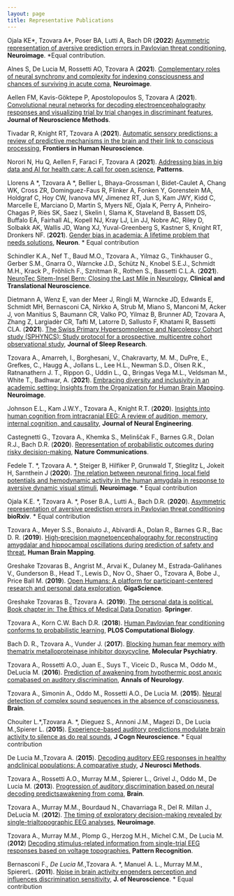 ```yaml
---
layout: page
title: Representative Publications
---
```




Ojala KE*, Tzovara A*, Poser BA, Lutti A, Bach DR (**2022**) [Asymmetric representation of aversive prediction errors in Pavlovian threat conditioning](https://www.sciencedirect.com/science/article/pii/S1053811922006942), **Neuroimage**. *Equal contribution.


Alnes S, De Lucia M, Rossetti AO, Tzovara A (**2021**). [Complementary roles of neural synchrony and complexity for indexing consciousness and chances of surviving in acute coma](https://www.sciencedirect.com/science/article/pii/S1053811921009113), **Neuroimage**.

Aellen FM, Kavis-Göktepe P, Apostolopoulos S, Tzovara A (**2021**). [Convolutional neural networks for decoding electroencephalography responses and visualizing trial by trial changes in discriminant features](https://www.sciencedirect.com/science/article/pii/S0165027021003022), **Journal of Neuroscience Methods**.

Tivadar R, Knight RT, Tzovara A (**2021**). [Automatic sensory predictions: a review of predictive mechanisms in the brain and their link to conscious processing](https://www.frontiersin.org/articles/10.3389/fnhum.2021.702520/full), **Frontiers in Human Neuroscience**.

Norori N, Hu Q, Aellen F, Faraci F, Tzovara A (**2021**). [Addressing bias in big data and AI for health care: A call for open science](https://www.cell.com/patterns/fulltext/S2666-3899(21)00202-6), **Patterns**.

Llorens A *, Tzovara A *, Bellier L, Bhaya-Grossman I, Bidet-Caulet A, Chang WK, Cross ZR, Dominguez-Faus R, Flinker A, Fonken Y, Gorenstein MA, Holdgraf C, Hoy CW, Ivanova MV, Jimenez RT, Jun S, Kam JWY, Kidd C, Marcelle E, Marciano D, Martin S, Myers NE, Ojala K, Perry A, Pinheiro-Chagas P, Riès SK, Saez I, Skelin I, Slama K, Staveland B, Bassett DS, Buffalo EA, Fairhall AL, Kopell NJ, Kray LJ, Lin JJ, Nobre AC, Riley D, Solbakk AK, Wallis JD, Wang XJ, Yuval-Greenberg S, Kastner S, Knight RT, Dronkers NF. (**2021**). [Gender bias in academia: A lifetime problem that needs solutions](https://www.cell.com/neuron/fulltext/S0896-6273(21)00417-7), **Neuron**. * Equal contribution

Schindler K.A., Nef T., Baud M.O., Tzovara A., Yilmaz G., Tinkhauser G., Gerber S.M., Gnarra O., Warncke J.D., Schütz N., Knobel S.E.J., Schmidt M.H., Krack P., Fröhlich F., Sznitman R., Rothen S., Bassetti C.L.A. (**2021**). [NeuroTec Sitem-Insel Bern: Closing the Last Mile in Neurology](https://www.mdpi.com/2514-183X/5/2/13), **Clinical and Translational Neuroscience**.

Dietmann A, Wenz E, van der Meer J, Ringli M, Warncke JD, Edwards E, Schmidt MH, Bernasconi CA, Nirkko A, Strub M, Miano S, Manconi M, Acker J, von Manitius S, Baumann CR, Valko PO, Yilmaz B, Brunner AD, Tzovara A, Zhang Z, Largiadèr CR, Tafti M, Latorre D, Sallusto F, Khatami R, Bassetti CLA. (**2021**). [The Swiss Primary Hypersomnolence and Narcolepsy Cohort study (SPHYNCS): Study protocol for a prospective, multicentre cohort observational study](https://onlinelibrary.wiley.com/doi/10.1111/jsr.13296), **Journal of Sleep Research**.

Tzovara A., Amarreh, I., Borghesani, V., Chakravarty, M. M., DuPre, E., Grefkes, C., Haugg A., Jollans L., Lee H.L., Newman S.D., Olsen R.K., Ratnanathern J. T., Rippon G., Uddin L., Q., Bringas Vega M.L., Veldsman M., White T., Badhwar, A. (**2021**). [Embracing diversity and inclusivity in an academic setting: Insights from the Organization for Human Brain Mapping](https://www.sciencedirect.com/science/article/pii/S1053811921000197?via%3Dihub). **Neuroimage**.

Johnson E.L., Kam J.W.Y., Tzovara A., Knight R.T. (**2020**). [Insights into human cognition from intracranial EEG: A review of audition, memory, internal cognition, and causality](https://iopscience.iop.org/article/10.1088/1741-2552/abb7a5/meta), **Journal of Neural Engineering**.

Castegnetti G., Tzovara A., Khemka S., Melinščak F., Barnes G.R., Dolan R.J., Bach D.R. (**2020**). [Representation of probabilistic outcomes during risky decision-making](https://www.nature.com/articles/s41467-020-16202-y), **Nature Communications**.

Fedele T. *, Tzovara A. *, Steiger B, Hilfiker P, Grunwald T, Stieglitz L, Jokeit H, Sarnthein J (**2020**). [The relation between neuronal firing, local field potentials and hemodynamic activity in the human amygdala in response to aversive dynamic visual stimuli](https://www.sciencedirect.com/science/article/pii/S1053811920301920), **Neuroimage**. * Equal contribution

Ojala K.E. *, Tzovara A. *, Poser B.A., Lutti A., Bach D.R. (**2020**). [Asymmetric representation of aversive prediction errors in Pavlovian threat conditioning](https://www.biorxiv.org/content/10.1101/2020.07.10.197665v1.abstract) **bioRxiv**. * Equal contribution

Tzovara A., Meyer S.S., Bonaiuto J., Abivardi A., Dolan R., Barnes G.R., Bac D. R. (**2019**). [High‐precision magnetoencephalography for reconstructing amygdalar and hippocampal oscillations during prediction of safety and threat](https://onlinelibrary.wiley.com/doi/full/10.1002/hbm.24689), **Human Brain Mapping**.

Greshake Tzovaras B., Angrist M., Arvai K., Dulaney M., Estrada-Galiñanes V., Gunderson B., Head T., Lewis D., Nov O., Shaer O., Tzovara A, Bobe J., Price Ball M. (**2019**). [Open Humans: A platform for participant-centered research and personal data exploration](https://academic.oup.com/gigascience/article/8/6/giz076/5523201), **GigaScience**.

Greshake Tzovaras B., Tzovara A. (**2019**). [The personal data is political. Book chapter in: The Ethics of Medical Data Donation](https://www.springer.com/de/book/9783030043629). **Springer**.

Tzovara A., Korn C.W. Bach D.R. (**2018**). [Human Pavlovian fear conditioning conforms to probabilistic learning](https://journals.plos.org/ploscompbiol/article?id=10.1371/journal.pcbi.1006243), **PLOS Computational Biology**.

Bach D. R., Tzovara A., Vunder J. (**2017**). [Blocking human fear memory with thematrix metalloproteinase inhibitor doxycycline](https://www.nature.com/articles/mp201765), **Molecular Psychiatry**.

Tzovara A., Rossetti A.O., Juan E., Suys T., Viceic D., Rusca M., Oddo M., DeLucia M. (**2016**). [Prediction of awakening from hypothermic post anoxic comabased on auditory discrimination](https://onlinelibrary.wiley.com/doi/full/10.1002/ana.24622), **Annals of Neurology**.

Tzovara A., Simonin A., Oddo M., Rossetti A.O., De Lucia M. (**2015**). [Neural detection of complex sound sequences in the absence of consciousness](https://academic.oup.com/brain/article-lookup/doi/10.1093/brain/awv041), **Brain**.

Chouiter L.*,Tzovara A. *, Dieguez S., Annoni J.M., Magezi D., De Lucia M.,Spierer L. (**2015**). [Experience-based auditory predictions modulate brain activity to silence as do real sounds](https://www.mitpressjournals.org/doi/full/10.1162/jocn_a_00835), **J Cogn Neuroscience**. * Equal contribution

De Lucia M.,Tzovara A. (**2015**). [Decoding auditory EEG responses in healthy andclinical populations: A comparative study](https://www.sciencedirect.com/science/article/pii/S0165027014003872?via%3Dihub), **J Neurosci Methods**.

Tzovara A., Rossetti A.O., Murray M.M., Spierer L., Grivel J., Oddo M., De Lucia M. (**2013**). [Progression of auditory discrimination based on neural decoding predictsawakening from coma](https://academic.oup.com/brain/article/136/1/81/430538), **Brain**.

Tzovara A., Murray M.M., Bourdaud N., Chavarriaga R., Del R. Millan J., DeLucia M. (**2012**). [The timing of exploratory decision-making revealed by single-trialtopographic EEG analyses](https://www.sciencedirect.com/science/article/pii/S1053811912001632), **Neuroimage**.

Tzovara A., Murray M.M., Plomp G., Herzog M.H., Michel C.M., De Lucia M. (**2012**) [Decoding stimulus-related information from single-trial EEG responses based on voltage topographies.](http://www.sciencedirect.com/science/article/pii/S0031320311001440) **Pattern Recognition**.


Bernasconi F.*, De Lucia M.*,Tzovara A. *, Manuel A. L., Murray M.M., SpiererL. (**2011**). [Noise in brain activity engenders perception and influences discrimination sensitivity](http://www.jneurosci.org/cgi/pmidlookup?view=long&pmid=22159111), **J. of Neuroscience**. * Equal contribution

